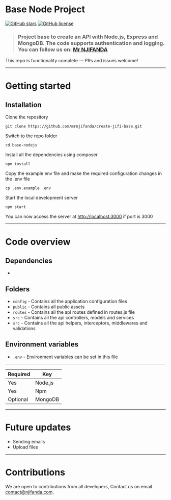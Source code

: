 # Base Node Project

 [![GitHub stars](https://img.shields.io/github/stars/mrnjifanda/create-jifi-base.svg)](https://github.com/mrnjifanda/create-jifi-base/stargazers) [![GitHub license](https://img.shields.io/github/license/mrnjifanda/create-jifi-base.svg)](https://raw.githubusercontent.com/mrnjifanda/create-jifi-base/main/LICENSE.txt)

> ### Project base to create an API with Node.js, Express and MongoDB. The code supports authentication and logging. You can follow us on: [Mr NJIFANDA](http://www.njifanda.com)

This repo is functionality complete — PRs and issues welcome!

----------

# Getting started

## Installation

Clone the repository

    git clone https://github.com/mrnjifanda/create-jifi-base.git

Switch to the repo folder

    cd base-nodejs

Install all the dependencies using composer

    npm install

Copy the example env file and make the required configuration changes in the .env file

    cp .env.example .env

Start the local development server

    npm start

You can now access the server at <http://localhost:3000> if port is 3000

----------

# Code overview

## Dependencies

-

## Folders

- `config` - Contains all the application configuration files
- `public` - Contains all public assets
- `routes` - Contains all the api routes defined in routes.js file
- `src` - Contains all the api controllers, models and services
- `src` - Contains all the api helpers, interceptors, middlewares and validations

## Environment variables

- `.env` - Environment variables can be set in this file

----------

| **Required**  | **Key**   |
|-------------- |---------- |
| Yes           | Node.js   |
| Yes           | Npm       |
| Optional      | MongoDB   |

----------

# Future updates

- Sending emails
- Upload files

----------

# Contributions

We are open to contributions from all developers, Contact us on email contact@njifanda.com.
